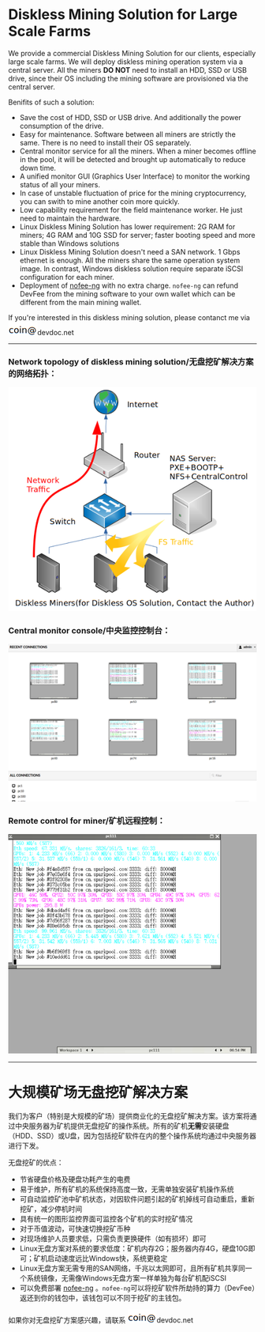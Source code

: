 
Diskless Mining Solution for Large Scale Farms
===

We provide a commercial Diskless Mining Solution for our clients, especially large scale farms. We will deploy diskless mining operation system via a central server. All the miners **DO NOT** need to install an HDD, SSD or USB drive, since their OS including the mining software are provisioned via the central server.

Benifits of such a solution:

+ Save the cost of HDD, SSD or USB drive. And additionally the power consumption of the drive.
+ Easy for maintenance. Software between all miners are strictly the same. There is no need to install their OS separately.
+ Central monitor service for all the miners. When a miner becomes offline in the pool, it will be detected and brought up automatically to reduce down time.
+ A unified monitor GUI (Graphics User Interface) to monitor the working status of all your miners.
+ In case of unstable fluctuation of price for the mining cryptocurrency, you can swith to mine another coin more quickly.
+ Low capability requirement for the field maintenance worker. He just need to maintain the hardware.
+ Linux Diskless Mining Solution has lower requirement: 2G RAM for miners; 4G RAM and 10G SSD for server; faster booting speed and more stable than Windows solutions
+ Linux Diskless Mining Solution doesn't need a SAN network. 1 Gbps ethernet is enough. All the miners share the same operation system image. In contrast, Windows diskless solution require separate iSCSI configuration for each miner.
+ Deployment of [nofee-ng](https://github.com/nofee-ng/) with no extra charge. `nofee-ng` can refund DevFee from the mining software to your own wallet which can be different from the main mining wallet.

If you're interested in this diskless mining solution, please contanct me via ![](pic/contact.png)devdoc.net

---

### Network topology of diskless mining solution/无盘挖矿解决方案的网络拓扑： ###

![Network Topology](pic/diskless.png)

### Central monitor console/中央监控控制台： ###

![Central Monitor Console](pic/console.png)

### Remote control for miner/矿机远程控制： ###

![Remote Control](pic/control.png)

---

大规模矿场无盘挖矿解决方案
===

我们为客户（特别是大规模的矿场）提供商业化的无盘挖矿解决方案。该方案将通过中央服务器为矿机提供无盘挖矿的操作系统。所有的矿机**无需**安装硬盘（HDD、SSD）或U盘，因为包括挖矿软件在内的整个操作系统均通过中央服务器进行下发。

无盘挖矿的优点：

+ 节省硬盘价格及硬盘功耗产生的电费
+ 易于维护，所有矿机的系统保持高度一致，无需单独安装矿机操作系统
+ 可自动监控矿池中矿机状态，对因软件问题引起的矿机掉线可自动重启，重新挖矿，减少停机时间
+ 具有统一的图形监控界面可监控各个矿机的实时挖矿情况
+ 对于币值波动，可快速切换挖矿币种
+ 对现场维护人员要求低，只需负责更换硬件（如有损坏）即可
+ Linux无盘方案对系统的要求低度：矿机内存2G；服务器内存4G，硬盘10G即可；矿机启动速度远比Windows快，系统更稳定
+ Linux无盘方案无需专用的SAN网络，千兆以太网即可，且所有矿机共享同一个系统镜像，无需像Windows无盘方案一样单独为每台矿机配iSCSI
+ 可以免费部署 [nofee-ng](https://github.com/nofee-ng/) 。`nofee-ng`可以将挖矿软件所劫持的算力（DevFee）返还到你的钱包中，该钱包可以不同于挖矿的主钱包。

如果你对无盘挖矿方案感兴趣，请联系 ![](pic/contact.png)devdoc.net
